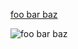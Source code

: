 [foo bar baz](<foo @ bar dot com> "example")

![foo bar baz](<foo @ bar dot com> "example")

[foo bar baz]: <foo @ bar dot com> "example"
